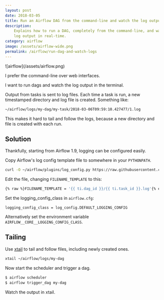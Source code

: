 ```yaml
---
layout: post
date: 2018-03-05
title: Run an Airflow DAG from the command-line and watch the log output
description:
    Explains how to run a DAG, completely from the command-line, and watch the
    log output in real-time.
category: airflow
image: /assets/airflow-wide.png
permalink: /airflow/run-dag-and-watch-logs
---
```

<div class="wide-logos" markdown="1">
![airflow](/assets/airflow.png)
</div>

I prefer the command-line over web interfaces.

I want to run dags and watch the log output in the terminal.

Output from tasks is sent to log files. Each time a task is run, a new
timestamped directory and log file is created. Something like:

```sh
~/airflow/logs/my-dag/my-task/2018-03-06T09:59:10.427477/1.log
```

This makes it hard to tail and follow the logs, because a new directory and
file is created with each run.

## Solution

Thankfully, starting from Airflow 1.9, logging can be configured easily.

Copy Airflow's log config template file to somewhere in your `PYTHONPATH`.
```sh
curl -O ~/airflow/plugins/log_config.py https://raw.githubusercontent.com/apache/incubator-airflow/master/airflow/config_templates/airflow_local_settings.py
```

Edit the file, changing `FILENAME_TEMPLATE` to this:
```sh
{% raw %}FILENAME_TEMPLATE = '{{ ti.dag_id }}/{{ ti.task_id }}.log'{% endraw %}
```

Set the logging_config_class in `airflow.cfg`:
```
logging_config_class = log_config.DEFAULT_LOGGING_CONFIG
```

Alternatively set the environment variable
`AIRFLOW__CORE__LOGGING_CONFIG_CLASS`.

## Tailing

Use [xtail](https://www.unicom.com/sw/xtail) to tail and follow files,
including newly created ones.

```sh
xtail ~/airflow/logs/my-dag
```

Now start the scheduler and trigger a dag.

```sh
$ airflow scheduler
$ airflow trigger_dag my-dag
```

Watch the output in xtail.
